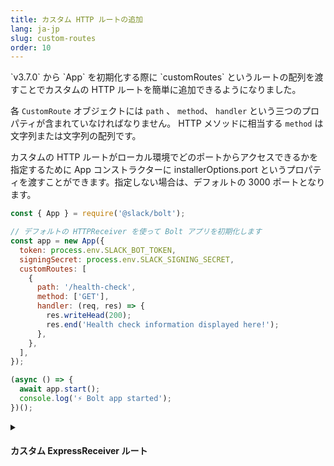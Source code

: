 ```yaml
---
title: カスタム HTTP ルートの追加
lang: ja-jp
slug: custom-routes
order: 10
---
```


<div class="section-content">
`v3.7.0` から `App` を初期化する際に `customRoutes` というルートの配列を渡すことでカスタムの HTTP ルートを簡単に追加できるようになりました。

各 `CustomRoute` オブジェクトには `path` 、 `method`、 `handler` という三つのプロパティが含まれていなければなりません。 HTTP メソッドに相当する `method` は文字列または文字列の配列です。

カスタムの HTTP ルートがローカル環境でどのポートからアクセスできるかを指定するために App コンストラクターに installerOptions.port というプロパティを渡すことができます。指定しない場合は、デフォルトの 3000 ポートとなります。
</div>

```javascript
const { App } = require('@slack/bolt');

// デフォルトの HTTPReceiver を使って Bolt アプリを初期化します
const app = new App({
  token: process.env.SLACK_BOT_TOKEN,
  signingSecret: process.env.SLACK_SIGNING_SECRET,
  customRoutes: [
    {
      path: '/health-check',
      method: ['GET'],
      handler: (req, res) => {
        res.writeHead(200);
        res.end('Health check information displayed here!');
      },
    },
  ],
});

(async () => {
  await app.start();
  console.log('⚡️ Bolt app started');
})();
```

<details class="secondary-wrapper">
<summary class="section-head" markdown="0">
<h4 class="section-head">カスタム ExpressReceiver ルート</h4>
</summary>

<div class="secondary-content" markdown="0">
Bolt の組み込みの `ExpressReceiver` を使っているなら、カスタムの HTTP ルートを追加するのはとても簡単です。`v2.1.0` から `ExpressReceiver` には `router` というプロパティが追加されています。これは、さらにルートを追加できるように `App` 内部で保持している Express の [Router](http://expressjs.com/en/4x/api.html#router) を public にしたものです。
</div>

```javascript
const { App, ExpressReceiver } = require('@slack/bolt');

// Bolt の Receiver を明に生成
const receiver = new ExpressReceiver({ signingSecret: process.env.SLACK_SIGNING_SECRET });

// App をこのレシーバーを指定して生成
const app = new App({
  token: process.env.SLACK_BOT_TOKEN,
  receiver
});

// Slack とのやりとりは App のメソッドで定義
app.event('message', async ({ event, client }) => {
  // Do some slack-specific stuff here
  await client.chat.postMessage(...);
});

// それ以外の Web リクエストの処理は receiver.router のメソッドで定義
receiver.router.post('/secret-page', (req, res) => {
  // ここでは Express のリクエストやレスポンスをそのまま扱う
  res.send('yay!');
});

(async () => {
  await app.start();
  console.log('⚡️ Bolt app started'');
})();
```
</details>
